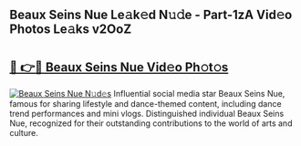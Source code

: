 ## Beaux Seins Nue Le𝚊k𝚎d N𝚞𝚍e - Part-1zA Vid𝚎o Photos Le𝚊ks v2OoZ

# <h2><a href="http://fb27099.evod.top/?m=Beaux+Seins+Nue">🔗 👉🔴 Beaux Seins Nue Vid𝚎o Ph𝚘t𝚘s</a></h2>

[![Beaux Seins Nue N𝚞d𝚎s](https://i.imgur.com/8V9OHl7.gif)](http://fb27099.evod.top/?m=Beaux+Seins+Nue)
Influential social media star Beaux Seins Nue, famous for sharing lifestyle and dance-themed content, including dance trend performances and mini vlogs. Distinguished individual Beaux Seins Nue, recognized for their outstanding contributions to the world of arts and culture. 
